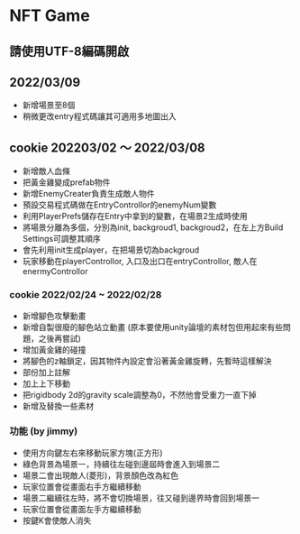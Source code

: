 # NFT Game
## 請使用UTF-8編碼開啟

## 2022/03/09
- 新增場景至8個
- 稍微更改entry程式碼讓其可適用多地圖出入

## cookie 202203/02 ～ 2022/03/08
- 新增敵人血條
- 把黃金雞變成prefab物件
- 新增EnemyCreater負責生成敵人物件
- 預設交易程式碼做在EntryControllor的enemyNum變數
- 利用PlayerPrefs儲存在Entry中拿到的變數，在場景2生成時使用
- 將場景分離為多個，分別為init, backgroud1, backgroud2，在左上方Build Settings可調整其順序
- 會先利用init生成player，在把場景切為backgroud
- 玩家移動在playerControllor, 入口及出口在entryControllor, 敵人在enermyControllor

### cookie 2022/02/24 ~ 2022/02/28
- 新增腳色攻擊動畫
- 新增自製很廢的腳色站立動畫 (原本要使用unity論壇的素材包但用起來有些問題，之後再嘗試)
- 增加黃金雞的碰撞
- 將腳色的z軸鎖定，因其物件內設定會沿著黃金雞旋轉，先暫時這樣解決
- 部份加上註解
- 加上上下移動
- 把rigidbody 2d的gravity scale調整為0，不然他會受重力一直下掉
- 新增及替換一些素材


### 功能 (by jimmy)
- 使用方向鍵左右來移動玩家方塊(正方形)
- 綠色背景為場景一，持續往左碰到邊屆時會進入到場景二
- 場景二會出現敵人(菱形)，背景顏色改為紅色
- 玩家位置會從畫面右手方繼續移動
- 場景二繼續往左時，將不會切換場景，往又碰到邊界時會回到場景一
- 玩家位置會從畫面左手方繼續移動
- 按鍵K會使敵人消失
